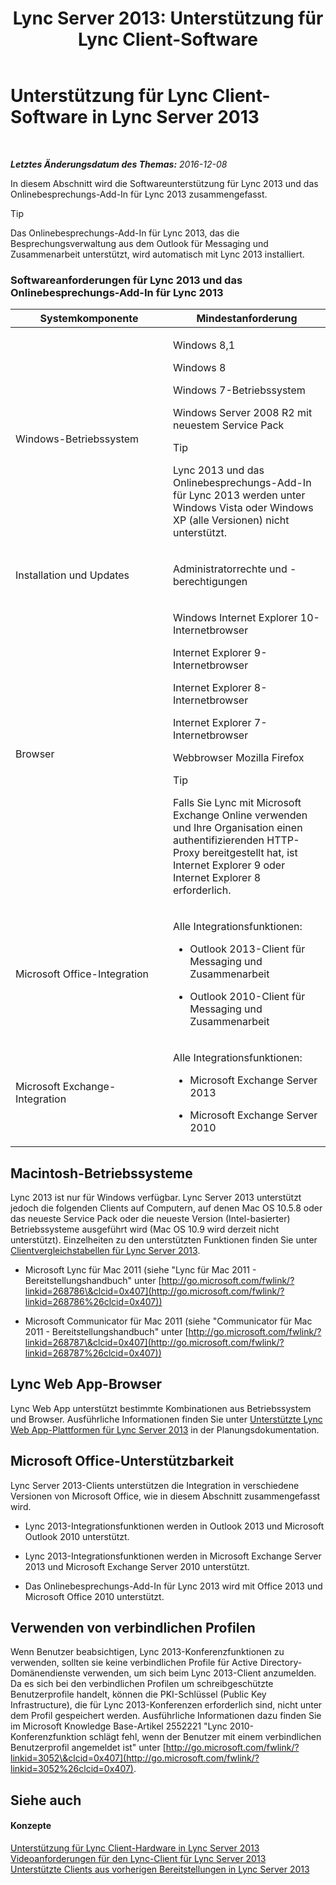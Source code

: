 ﻿---
title: 'Lync Server 2013: Unterstützung für Lync Client-Software'
TOCTitle: Unterstützung für Lync Client-Software
ms:assetid: a6851e38-ba9a-4f19-9aa7-d8accf4d62b3
ms:mtpsurl: https://technet.microsoft.com/de-de/library/Gg412781(v=OCS.15)
ms:contentKeyID: 49294994
ms.date: 12/10/2016
mtps_version: v=OCS.15
ms.translationtype: HT
---

# Unterstützung für Lync Client-Software in Lync Server 2013

 

_**Letztes Änderungsdatum des Themas:** 2016-12-08_

In diesem Abschnitt wird die Softwareunterstützung für Lync 2013 und das Onlinebesprechungs-Add-In für Lync 2013 zusammengefasst.


> [!TIP]
> Das Onlinebesprechungs-Add-In für Lync&nbsp;2013, das die Besprechungsverwaltung aus dem Outlook für Messaging und Zusammenarbeit unterstützt, wird automatisch mit Lync 2013 installiert.



### Softwareanforderungen für Lync 2013 und das Onlinebesprechungs-Add-In für Lync 2013

<table>
<colgroup>
<col style="width: 50%" />
<col style="width: 50%" />
</colgroup>
<thead>
<tr class="header">
<th>Systemkomponente</th>
<th>Mindestanforderung</th>
</tr>
</thead>
<tbody>
<tr class="odd">
<td><p>Windows-Betriebssystem</p></td>
<td><p>Windows 8,1</p>
<p>Windows 8</p>
<p>Windows 7-Betriebssystem</p>
<p>Windows Server 2008 R2 mit neuestem Service Pack</p>
<div class="alert">

> [!TIP]
> Lync 2013 und das Onlinebesprechungs-Add-In für Lync&nbsp;2013 werden unter Windows Vista oder Windows XP (alle Versionen) nicht unterstützt.


</div></td>
</tr>
<tr class="even">
<td><p>Installation und Updates</p></td>
<td><p>Administratorrechte und -berechtigungen</p></td>
</tr>
<tr class="odd">
<td><p>Browser</p></td>
<td><p>Windows Internet Explorer 10-Internetbrowser</p>
<p>Internet Explorer 9-Internetbrowser</p>
<p>Internet Explorer 8-Internetbrowser</p>
<p>Internet Explorer 7-Internetbrowser</p>
<p>Webbrowser Mozilla Firefox</p>
<div class="alert">

> [!TIP]
> Falls Sie Lync mit Microsoft Exchange Online verwenden und Ihre Organisation einen authentifizierenden HTTP-Proxy bereitgestellt hat, ist Internet Explorer&nbsp;9 oder Internet Explorer&nbsp;8 erforderlich.


</div></td>
</tr>
<tr class="even">
<td><p>Microsoft Office-Integration</p></td>
<td><p>Alle Integrationsfunktionen:</p>
<ul>
<li><p>Outlook 2013-Client für Messaging und Zusammenarbeit</p></li>
<li><p>Outlook 2010-Client für Messaging und Zusammenarbeit</p></li>
</ul></td>
</tr>
<tr class="odd">
<td><p>Microsoft Exchange-Integration</p></td>
<td><p>Alle Integrationsfunktionen:</p>
<ul>
<li><p>Microsoft Exchange Server 2013</p></li>
<li><p>Microsoft Exchange Server 2010</p></li>
</ul></td>
</tr>
</tbody>
</table>


## Macintosh-Betriebssysteme

Lync 2013 ist nur für Windows verfügbar. Lync Server 2013 unterstützt jedoch die folgenden Clients auf Computern, auf denen Mac OS 10.5.8 oder das neueste Service Pack oder die neueste Version (Intel-basierter) Betriebssysteme ausgeführt wird (Mac OS 10.9 wird derzeit nicht unterstützt). Einzelheiten zu den unterstützten Funktionen finden Sie unter [Clientvergleichstabellen für Lync Server 2013](lync-server-2013-desktop-client-comparison-tables.md).

  - Microsoft Lync für Mac 2011 (siehe "Lync für Mac 2011 - Bereitstellungshandbuch" unter [http://go.microsoft.com/fwlink/?linkid=268786\&clcid=0x407](http://go.microsoft.com/fwlink/?linkid=268786%26clcid=0x407))

  - Microsoft Communicator für Mac 2011 (siehe "Communicator für Mac 2011 - Bereitstellungshandbuch" unter [http://go.microsoft.com/fwlink/?linkid=268787\&clcid=0x407](http://go.microsoft.com/fwlink/?linkid=268787%26clcid=0x407))

## Lync Web App-Browser

Lync Web App unterstützt bestimmte Kombinationen aus Betriebssystem und Browser. Ausführliche Informationen finden Sie unter [Unterstützte Lync Web App-Plattformen für Lync Server 2013](lync-server-2013-lync-web-app-supported-platforms.md) in der Planungsdokumentation.

## Microsoft Office-Unterstützbarkeit

Lync Server 2013-Clients unterstützen die Integration in verschiedene Versionen von Microsoft Office, wie in diesem Abschnitt zusammengefasst wird.

  - Lync 2013-Integrationsfunktionen werden in Outlook 2013 und Microsoft Outlook 2010 unterstützt.

  - Lync 2013-Integrationsfunktionen werden in Microsoft Exchange Server 2013 und Microsoft Exchange Server 2010 unterstützt.

  - Das Onlinebesprechungs-Add-In für Lync 2013 wird mit Office 2013 und Microsoft Office 2010 unterstützt.

## Verwenden von verbindlichen Profilen

Wenn Benutzer beabsichtigen, Lync 2013-Konferenzfunktionen zu verwenden, sollten sie keine verbindlichen Profile für Active Directory-Domänendienste verwenden, um sich beim Lync 2013-Client anzumelden. Da es sich bei den verbindlichen Profilen um schreibgeschützte Benutzerprofile handelt, können die PKI-Schlüssel (Public Key Infrastructure), die für Lync 2013-Konferenzen erforderlich sind, nicht unter dem Profil gespeichert werden. Ausführliche Informationen dazu finden Sie im Microsoft Knowledge Base-Artikel 2552221 "Lync 2010-Konferenzfunktion schlägt fehl, wenn der Benutzer mit einem verbindlichen Benutzerprofil angemeldet ist" unter [http://go.microsoft.com/fwlink/?linkid=3052\&clcid=0x407](http://go.microsoft.com/fwlink/?linkid=3052%26clcid=0x407).

## Siehe auch

#### Konzepte

[Unterstützung für Lync Client-Hardware in Lync Server 2013](lync-server-2013-lync-client-hardware-support.md)  
[Videoanforderungen für den Lync-Client für Lync Server 2013](lync-server-2013-lync-client-video-requirements.md)  
[Unterstützte Clients aus vorherigen Bereitstellungen in Lync Server 2013](lync-server-2013-supported-clients-from-previous-deployments.md)

